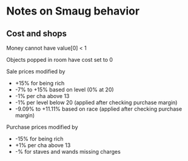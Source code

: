 # Notes on Smaug behavior

## Cost and shops

Money cannot have value[0] < 1

Objects popped in room have cost set to 0

Sale prices modified by
* +15% for being rich
* -7% to +15% based on level (0% at 20)
* -1% per cha above 13
* -1% per level below 20 (applied after checking purchase margin)
* -9.09% to +11.11% based on race (applied after checking purchase margin)

Purchase prices modified by
* -15% for being rich
* +1% per cha above 13
* -% for staves and wands missing charges
